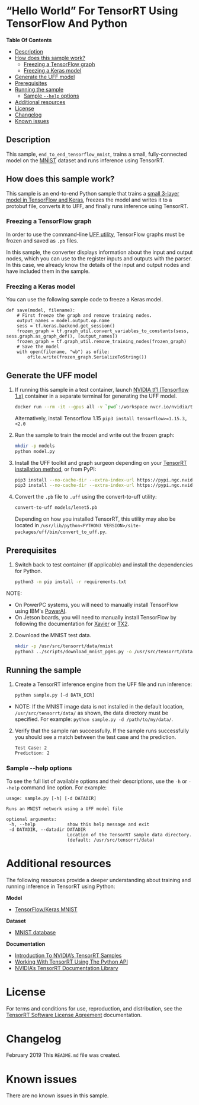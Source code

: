 # “Hello World” For TensorRT Using TensorFlow And Python


**Table Of Contents**
- [Description](#description)
- [How does this sample work?](#how-does-this-sample-work)
	* [Freezing a TensorFlow graph](#freezing-a-tensorflow-graph)
	* [Freezing a Keras model](#freezing-a-keras-model)
- [Generate the UFF model](#generate-the-uff-model)
- [Prerequisites](#prerequisites)
- [Running the sample](#running-the-sample)
	* [Sample `--help` options](#sample-help-options)
- [Additional resources](#additional-resources)
- [License](#license)
- [Changelog](#changelog)
- [Known issues](#known-issues)

## Description

This sample, `end_to_end_tensorflow_mnist`, trains a small, fully-connected model on the [MNIST](http://yann.lecun.com/exdb/mnist/) dataset and runs inference using TensorRT.

## How does this sample work?

This sample is an end-to-end Python sample that trains a [small 3-layer model in TensorFlow and Keras](https://www.tensorflow.org/tutorials), freezes the model and writes it to a protobuf file, converts it to UFF, and finally runs inference using TensorRT.

### Freezing a TensorFlow graph

In order to use the command-line [UFF utility](https://docs.nvidia.com/deeplearning/sdk/tensorrt-api/python_api/uff/uff.html), TensorFlow graphs must be frozen and saved as `.pb` files.

In this sample, the converter displays information about the input and output nodes, which you can use to the register inputs and outputs with the parser. In this case, we already know the details of the input and output nodes and have included them in the sample.

### Freezing a Keras model

You can use the following sample code to freeze a Keras model.
```
def save(model, filename):
	# First freeze the graph and remove training nodes.
	output_names = model.output.op.name
	sess = tf.keras.backend.get_session()
	frozen_graph = tf.graph_util.convert_variables_to_constants(sess, sess.graph.as_graph_def(), [output_names])
	frozen_graph = tf.graph_util.remove_training_nodes(frozen_graph)
	# Save the model
	with open(filename, "wb") as ofile:
		ofile.write(frozen_graph.SerializeToString())
```

## Generate the UFF model

1. If running this sample in a test container, launch [NVIDIA tf1 (Tensorflow 1.x)](https://docs.nvidia.com/deeplearning/frameworks/tensorflow-release-notes/running.html#running) container in a separate terminal for generating the UFF model.
    ```bash
    docker run --rm -it --gpus all -v `pwd`:/workspace nvcr.io/nvidia/tensorflow:20.12-tf1-py3 /bin/bash
    ```

    Alternatively, install Tensorflow 1.15
    `pip3 install tensorflow>=1.15.3,<2.0`

2. Run the sample to train the model and write out the frozen graph:
    ```bash
    mkdir -p models
    python model.py
    ```

3. Install the UFF toolkit and graph surgeon depending on your [TensorRT installation method](https://docs.nvidia.com/deeplearning/sdk/tensorrt-install-guide/index.html#installing), or from PyPI:
    ```bash
    pip3 install --no-cache-dir --extra-index-url https://pypi.ngc.nvidia.com uff
    pip3 install --no-cache-dir --extra-index-url https://pypi.ngc.nvidia.com graphsurgeon
    ```

4. Convert the `.pb` file to `.uff` using the convert-to-uff utility:
    ```bash
    convert-to-uff models/lenet5.pb
    ```

    Depending on how you installed TensorRT, this utility may also be located in `/usr/lib/python<PYTHON3 VERSION>/site-packages/uff/bin/convert_to_uff.py`.

## Prerequisites

1. Switch back to test container (if applicable) and install the dependencies for Python.
    ```bash
    python3 -m pip install -r requirements.txt
    ```

  NOTE:
  - On PowerPC systems, you will need to manually install TensorFlow using IBM's [PowerAI](https://www.ibm.com/support/knowledgecenter/SS5SF7_1.6.0/navigation/pai_install.htm).
  - On Jetson boards, you will need to manually install TensorFlow by following the documentation for [Xavier](https://docs.nvidia.com/deeplearning/dgx/install-tf-xavier/index.html) or [TX2](https://docs.nvidia.com/deeplearning/dgx/install-tf-jetsontx2/index.html).

2. Download the MNIST test data.
    ```bash
    mkdir -p /usr/src/tensorrt/data/mnist
    python3 ../scripts/download_mnist_pgms.py -o /usr/src/tensorrt/data/mnist
    ```

## Running the sample

1.  Create a TensorRT inference engine from the UFF file and run inference:
    ```bash
    python sample.py [-d DATA_DIR]
    ```

  * NOTE: If the MNIST image data is not installed in the default location, `/usr/src/tensorrt/data/` as shown, the data directory must be specified.
	For example: `python sample.py -d /path/to/my/data/`.

2.  Verify that the sample ran successfully. If the sample runs successfully you should see a match between the test case and the prediction.
	```
	Test Case: 2
	Prediction: 2
	```

### Sample --help options

To see the full list of available options and their descriptions, use the `-h` or `--help` command line option. For example:
```
usage: sample.py [-h] [-d DATADIR]

Runs an MNIST network using a UFF model file

optional arguments:
 -h, --help            show this help message and exit
 -d DATADIR, --datadir DATADIR
                       Location of the TensorRT sample data directory.
                       (default: /usr/src/tensorrt/data)
```

# Additional resources

The following resources provide a deeper understanding about training and running inference in TensorRT using Python:

**Model**
- [TensorFlow/Keras MNIST](https://www.tensorflow.org/tutorials)

**Dataset**
- [MNIST database](http://yann.lecun.com/exdb/mnist/)

**Documentation**
- [Introduction To NVIDIA’s TensorRT Samples](https://docs.nvidia.com/deeplearning/sdk/tensorrt-sample-support-guide/index.html#samples)
- [Working With TensorRT Using The Python API](https://docs.nvidia.com/deeplearning/sdk/tensorrt-developer-guide/index.html#python_topics)
- [NVIDIA’s TensorRT Documentation Library](https://docs.nvidia.com/deeplearning/sdk/tensorrt-archived/index.html)

# License

For terms and conditions for use, reproduction, and distribution, see the [TensorRT Software License Agreement](https://docs.nvidia.com/deeplearning/sdk/tensorrt-sla/index.html) documentation.

# Changelog

February 2019
This `README.md` file was created.

# Known issues

There are no known issues in this sample.
